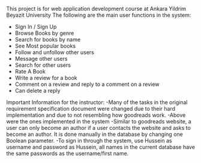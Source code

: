 This project is for web application development course at Ankara Yildrim Beyazit University
The following are the main user functions in the system:
-	Sign In / Sign Up
-	Browse Books by genre
-	Search for books by name
-	See Most popular books
-	Follow and unfollow other users
-	Message other users
-	Search for other users
-	Rate A Book
-	Write a review for a book
-	Comment on a review and reply to a comment on a review
-	Can delete a reply

Important Information for the instructor:
-Many of the tasks in the original requirement specification document were changed due to their hard implementation and due to not resembling how goodreads work.
-Above were the ones implemented in the system
-Similar to goodreads website, a user can only become an author if a user contacts the website and asks to become an author. It is done manually in the database by changing one Boolean parameter.
-To sign in through the system, use Hussein as username and password as Hussein, all names in the current database have the same passwords as the username/first name.
